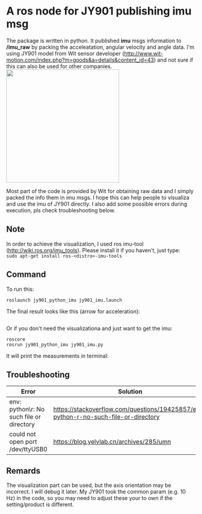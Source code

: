 # A ros node for JY901 publishing imu msg
The package is written in python. It published **imu** msgs information to **/imu_raw** by packing the acceleatation, angular velocity and angle data.
I'm using JY901 model from Wit sensor developer (http://www.wit-motion.com/index.php?m=goods&a=details&content_id=43) 
and not sure if this can also be used for other companies.  
<img src="https://github.com/maggielovedd/jy901-imu-ros/blob/master/demo_photo/JY901_wit_sensor.png" width="300" alt="">  

Most part of the code is provided by Wit for obtaining raw data and I simply packed the info them in imu msgs.
I hope this can help people to visualiza and use the imu of JY901 directly.
I also add some possible errors during execution, pls check troubleshooting below.

## Note
In order to achieve the visualization, I used ros imu-tool (http://wiki.ros.org/imu_tools). Please install it if you haven't, just type:   
```sudo apt-get install ros-<distro>-imu-tools```

## Command
To run this:  

```roslaunch jy901_python_imu jy901_imu.launch```

The final result looks like this (arrow for acceleration):  

<img src="https://github.com/maggielovedd/jy901-imu-ros/blob/master/demo_photo/jy901_imu.png" alt="">

Or if you don't need the visualizationa and just want to get the imu:  
```
roscore  
rosrun jy901_python_imu jy901_imu.py
```

It will print the measurements in terminal:

## Troubleshooting
Error | Solution
------------ | -------------
env: python\r: No such file or directory | https://stackoverflow.com/questions/19425857/env-python-r-no-such-file-or-directory
could not open port /dev/ttyUSB0 | https://blog.yelvlab.cn/archives/285/umn

## Remards
The visualization part can be used, but the axis orientation may be incorrect. I will debug it later.
My JY901 took the common param (e.g. 10 Hz) in the code, so you may need to adjust these your to own if the setting/product is different.
